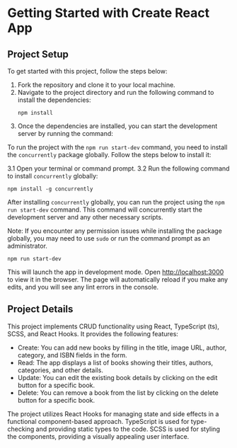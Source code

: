 # Getting Started with Create React App

## Project Setup

To get started with this project, follow the steps below:

1. Fork the repository and clone it to your local machine.
2. Navigate to the project directory and run the following command to install the dependencies:
   ```
   npm install
   ```
3. Once the dependencies are installed, you can start the development server by running the command:

To run the project with the `npm run start-dev` command, you need to install the `concurrently` package globally. Follow the steps below to install it:

3.1 Open your terminal or command prompt.
3.2 Run the following command to install `concurrently` globally:

```
npm install -g concurrently
```

After installing `concurrently` globally, you can run the project using the `npm run start-dev` command. This command will concurrently start the development server and any other necessary scripts.

Note: If you encounter any permission issues while installing the package globally, you may need to use `sudo` or run the command prompt as an administrator.

```
npm run start-dev
```

This will launch the app in development mode. Open [http://localhost:3000](http://localhost:3000) to view it in the browser. The page will automatically reload if you make any edits, and you will see any lint errors in the console.

## Project Details

This project implements CRUD functionality using React, TypeScript (ts), SCSS, and React Hooks. It provides the following features:

- Create: You can add new books by filling in the title, image URL, author, category, and ISBN fields in the form.
- Read: The app displays a list of books showing their titles, authors, categories, and other details.
- Update: You can edit the existing book details by clicking on the edit button for a specific book.
- Delete: You can remove a book from the list by clicking on the delete button for a specific book.

The project utilizes React Hooks for managing state and side effects in a functional component-based approach. TypeScript is used for type-checking and providing static types to the code. SCSS is used for styling the components, providing a visually appealing user interface.
